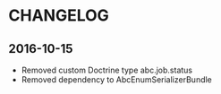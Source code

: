 CHANGELOG
=========

2016-10-15
----------
* Removed custom Doctrine type abc.job.status
* Removed dependency to AbcEnumSerializerBundle
